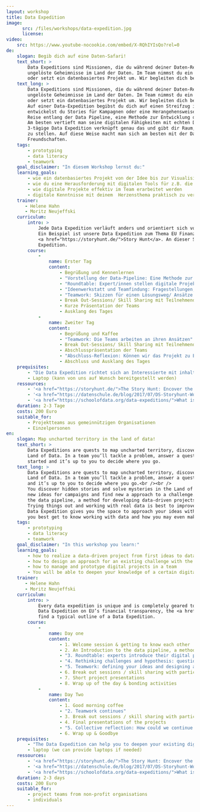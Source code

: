 ```yaml
---
layout: workshop
title: Data Expedition
image:
      src: /files/workshops/data-expedition.jpg
      license:
video:
    src: https://www.youtube-nocookie.com/embed/X-RQhIYIsQo?rel=0
de:
    slogan: Begib dich auf eine Daten-Safari!
    text_short: >
        Data Expeditions sind Missionen, die du während deiner Daten-Reise bewältigst. Entdecke verborgene Stories und löse
        ungelöste Geheimnisse im Land der Daten. Im Team nimmst du ein Problem in Angriff, beantwortest eine Fragestellung
        oder setzt ein datenbasiertes Projekt um. Wir begleiten dich bei deiner Expedition entlang der Data Pipeline.
    text_long: >
        Data Expeditions sind Missionen, die du während deiner Daten-Reise bewältigst. Entdecke verborgene Stories und löse
        ungelöste Geheimnisse im Land der Daten. Im Team nimmst du ein Problem in Angriff, beantwortest eine Fragestellung
        oder setzt ein datenbasiertes Projekt um. Wir begleiten dich bei deiner Expedition entlang der Data Pipeline.<br /><br />
        Auf einer Data-Expedition begibst du dich auf einen Streifzug in die Welt der Daten. In Teams recherchierst und
        entwickelst du Stories für Kampagnen oder eine Herangehensweise an eine Challenge. Wir begleiten dich auf deiner
        Reise entlang der Data Pipeline, eine Methode zur Entwicklung digitaler Projekte. <br /><br />
        Am besten vertieft man seine digitalen Fähigkeiten mit echten Daten und durch Ausprobieren im Team. Die 2- bis
        3-tägige Data Expedition verknüpft genau das und gibt dir Raum, deine Idee mit digitalen Helferlein auf die Beine
        zu stellen. Auf diese Weise macht man sich am besten mit der Datenwelt vertraut - und knüpft auf dem Weg auch neue
        Freundschaften.
    tags:
        - prototyping
        - data literacy
        - teamwork
    goal_disclaimer: "In diesem Workshop lernst du:"
    learning_goals:
        - wie ein datenbasiertes Projekt von der Idee bis zur Visualisierung entlang der Data Pipeline umgesetzt wird
        - wie du eine Herausforderung mit digitalen Tools für z.B. die Recherche bestreiten kannst
        - wie digitale Projekte effektiv im Team erarbeitet werden
        - digitale Kenntnisse mit deinem  Herzensthema praktisch zu vertiefen
    trainer:
       - Helene Hahn
       - Moritz Neujeffski
    curriculum:
        intro: >
            Jede Data Expedition verläuft anders und orientiert sich vollständig an den Bedürfnissen der Teilnehmenden.
            Ein Beispiel ist unsere Data Expedition zum Thema EU Finanztransparenz, der
            <a href="https://storyhunt.de/">Story Hunt</a>. An dieser Stelle findet ihr einen Beispielablauf für die Data
            Expedition.
        course:
            -
                name: Erster Tag
                content:
                    - Begrüßung und Kennenlernen
                    - "Vorstellung der Data-Pipeline: Eine Methode zur Umsetzung digitaler Projekte"
                    - "Roundtable: Expert/innen stellen digitale Projekte, Lösungswege und Daten zu ausgewählten Themen vor, Q&A"
                    - "Ideenwerkstatt und Teamfindung: Fragestellungen, Ideen und Hypothesen zu einem Thema werden gesammelt, diskutiert und bewertet, Teams finden sich"
                    - "Teamwork: Skizzen für einen Lösungsweg/ Ansätze zur gewählten Challenge werden erarbeitet, eine Idee wird konkretisiert"
                    - Break Out-Sessions/ Skill Sharing mit Teilnehmenden und Expert/innen
                    - Kurze Präsentation der Teams
                    - Ausklang des Tages
            -
                name: Zweiter Tag
                content:
                    - Begrüßung und Kaffee
                    - "Teamwork: Die Teams arbeiten an ihren Ansätzen"
                    - Break Out-Sessions/ Skill Sharing mit Teilnehmenden und Expert/innen
                    - Abschlusspräsentation der Teams
                    - "Abschluss-Reflexion: Können wir das Projekt zu Ende bringen? Wie wollen wir an dem Projekt weiterarbeiten?"
                    - Abschluss und Ausklang des Tages
    prequisites:
        - "Die Data Expedition richtet sich an Interessierte mit inhaltlichem oder/und technischen Fokus: Du hast dich mit der Digitalisierung beschäftigt, bist beruflich oder ehrenamtlich in einem bestimmten Bereich aktiv (z.B. Bildung, Policy-Arbeit, Datenjournalismus) und möchtest dein Wissen praktisch anwenden. Du bist es gewohnt, mit Tabellendokumenten und anderen digitalen Tools zu arbeiten."
        - Laptop (kann von uns auf Wunsch bereitgestellt werden)
    ressources:
        - '<a href="https://storyhunt.de/">The Story Hunt: Encover the EU</a>, Datenschule/ OpenBudgets, 2017'
        - '<a href="https://datenschule.de/blog/2017/07/DS-Storyhunt-Wochenende/">Blogpost</a> zum Abschluss des Story Hunts, Datenschule, 2017'
        - '<a href="https://schoolofdata.org/data-expeditions/">What is a Data-Expedition?</a>, School of Data, 2018'
    duration: 2-3 Tage
    costs: 200 Euro
    suitable_for:
        - Projektteams aus gemeinnützigen Organisationen
        - Einzelpersonen
en:
    slogan: Map uncharted territory in the land of data!
    text_short: >
        Data Expeditions are quests to map uncharted territory, discover hidden stories and solve unsolved mysteries in the
        Land of Data. In a team you’ll tackle a problem, answer a question or work on a project. We help you to get
        started and it’s up to you to decide where you go.
    text_long: >
        Data Expeditions are quests to map uncharted territory, discover hidden stories and solve unsolved mysteries in the
        Land of Data. In a team you’ll tackle a problem, answer a question or work on a project. We help you to get started
        and it’s up to you to decide where you go.<br /><br />
        You discover hidden stories and solve mysteries in the Land of Data. In a team you investigate datasets and develop
        new ideas for campaigns and find new a approach to a challenge. We accompany you on your way and introduce you to
        the data pipeline, a method for developing data-driven projects. <br /><br />
        Trying things out and working with real data is best to improve your data literacy skills. The two to three days
        Data Expedition gives you the space to approach your ideas with the help of digital tools and methods. That´s how
        you best get to know working with data and how you may even make some new friends along the way.
    tags:
        - prototyping
        - data literacy
        - teamwork
    goal_disclaimer: "In this workshop you learn:"
    learning_goals:
        - how to realize a data-driven project from first ideas to data visualizations - based on the data-pipeline
        - how to design an approach for an existing challenge with the help of digital tools (e.g. for research activities)
        - how to manage and prototype digital projects in a team
        - You will be able to deepen your knowledge of a certain digital skill or area of interest, like data visualisations, analysis or finding stories
    trainer:
       - Helene Hahn
       - Moritz Neujeffski
    curriculum:
        intro: >
            Every data expedition is unique and is completely geared to the needs of the participants. One example is our
            Data Expedition on EU’s financial transparency, the <a href="https://storyhunt.de/">Story Hunt</a>. Below you
            find a typical outline of a Data Expedition.
        course:
            -
                name: Day one
                content:
                    - 1. Welcome session & getting to know each other
                    - 2. An Introduction to the data pipeline, a method for developing data-driven projects
                    - "3. Roundtable: experts introduce their digital projects, solutions to challenges and give insights into data on selected topics, Q&A"
                    - "4. Rethinking challenges and hypothesis: questions, ideas and hypotheses are collected, discussed and evaluated"
                    - "5. Teamwork: defining your ideas and designing an approaches to the chosen challenge"
                    - 6. Break out sessions / skill sharing with participants and experts
                    - 7. Short project presentations
                    - 8. Wrap up of the day & bonding activities
            -
                name: Day Two
                content:
                    - 1. Good morning coffee
                    - "2. Teamwork continues"
                    - 3. Break out sessions / skill sharing with participants and experts
                    - 4. Final presentations of the projects
                    - "5. Collective reflection: How could we continue working on the projects and which steps should we take next?"
                    - 6. Wrap up & Goodbye
    prequisites:
        - "The Data Expedition can help you to deepen your existing digital skills and to connect the dots between your areas of expertise and technology. Ideally: You have a good understanding of the potentials and challenges of digitization, you are active in a specific field (e.g. education, data journalism) and you want to apply your knowledge in practice. You should be used to working with spreadsheets and other digital tools."
        - laptop (we can provide laptops if needed)
    ressources:
        - '<a href="https://storyhunt.de/">The Story Hunt: Encover the EU</a>, Datenschule/ OpenBudgets, 2017'
        - '<a href="https://datenschule.de/blog/2017/07/DS-Storyhunt-Wochenende/">Blogpost</a> and review of the Story Hunts, Datenschule, 2017'
        - '<a href="https://schoolofdata.org/data-expeditions/">What is a Data-Expedition?</a>, School of Data, 2018'
    duration: 2-3 days
    costs: 200 Euro
    suitable_for:
        - project teams from non-profit organisations
        - individuals
---
```

